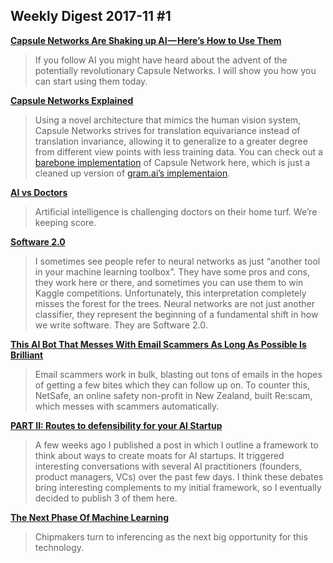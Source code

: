 ## Weekly Digest 2017-11 \#1

**[Capsule Networks Are Shaking up AI — Here’s How to Use Them](https://hackernoon.com/capsule-networks-are-shaking-up-ai-heres-how-to-use-them-c233a0971952)**
> If you follow AI you might have heard about the advent of the potentially revolutionary Capsule Networks. I will show you how you can start using them today.

**[Capsule Networks Explained](https://kndrck.co/posts/capsule_networks_explained/)**
> Using a novel architecture that mimics the human vision system, Capsule Networks strives for translation equivariance instead of translation invariance, allowing it to generalize to a greater degree from different view points with less training data.
> You can check out a [barebone implementation](https://gist.github.com/kendricktan/9a776ec6322abaaf03cc9befd35508d4) of Capsule Network here, which is just a cleaned up version of [gram.ai’s implementaion](https://github.com/gram-ai/capsule-networks).

**[AI vs Doctors](https://www.strategy-business.com/article/Are-We-on-the-Verge-of-a-New-Golden-Age)**
> Artificial intelligence is challenging doctors on their home turf. We’re keeping score.

**[Software 2.0](https://medium.com/@karpathy/software-2-0-a64152b37c35)**
> I sometimes see people refer to neural networks as just “another tool in your machine learning toolbox”. They have some pros and cons, they work here or there, and sometimes you can use them to win Kaggle competitions. Unfortunately, this interpretation completely misses the forest for the trees. Neural networks are not just another classifier, they represent the beginning of a fundamental shift in how we write software. They are Software 2.0.

**[This AI Bot That Messes With Email Scammers As Long As Possible Is Brilliant](http://digg.com/2017/re-scam-ai-scammer)**
> Email scammers work in bulk, blasting out tons of emails in the hopes of getting a few bites which they can follow up on. To counter this, NetSafe, an online safety non-profit in New Zealand, built Re:scam, which messes with scammers automatically.

**[PART II: Routes to defensibility for your AI Startup](https://machinelearnings.co/part-ii-routes-to-defensibility-for-your-ai-startups-acdb141e38ce)**
> A few weeks ago I published a post in which I outline a framework to think about ways to create moats for AI startups. It triggered interesting conversations with several AI practitioners (founders, product managers, VCs) over the past few days. I think these debates bring interesting complements to my initial framework, so I eventually decided to publish 3 of them here.

**[The Next Phase Of Machine Learning](https://semiengineering.com/the-next-phase-of-machine-learning/)**
> Chipmakers turn to inferencing as the next big opportunity for this technology.


